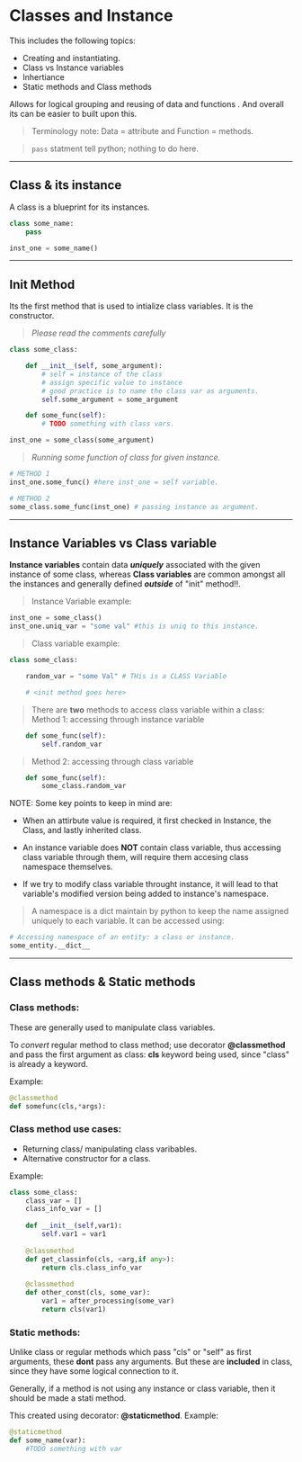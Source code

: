 # Classes and Instance

This includes the following topics:
* Creating and instantiating.
* Class vs Instance variables
* Inhertiance
* Static methods and Class methods

Allows for logical grouping and reusing of data and functions . And overall its can be easier to built upon this.   
>Terminology note: Data = attribute and Function = methods.   

> `pass` statment tell python; nothing to do here.

___
## Class & its instance
A class is a blueprint for its instances.

```python
class some_name:
    pass

inst_one = some_name()
```

___
## Init Method
Its the first method that is used to intialize class variables. It is the constructor.

>_Please read the comments carefully_
```python
class some_class:

    def __init__(self, some_argument):
        # self = instance of the class
        # assign specific value to instance
        # good practice is to name the class var as arguments.
        self.some_argument = some_argument

    def some_func(self):
        # TODO something with class vars.

inst_one = some_class(some_argument)
```

>_Running some function of class for given instance._
```python
# METHOD 1
inst_one.some_func() #here inst_one = self variable.

# METHOD 2
some_class.some_func(inst_one) # passing instance as argument.
```

___

## Instance Variables vs Class variable
**Instance variables** contain data _**uniquely**_ associated with the given instance of some class, whereas **Class variables** are common amongst all the instances and generally defined _**outside**_ of "init" method!!.    

> Instance Variable example:   

```python
inst_one = some_class()
inst_one.uniq_var = "some val" #this is uniq to this instance.
```
> Class variable example:   

```python
class some_class:

    random_var = "some Val" # THis is a CLASS Variable

    # <init method goes here>
```   

> There are **two** methods to access class variable within a class:  
> Method 1: accessing through instance variable   

```python
    def some_func(self):
        self.random_var
```
>Method 2: accessing through class variable    

```python
    def some_func(self):
        some_class.random_var
```

NOTE: Some key points to keep in mind are:  
* When an attirbute value is required, it first checked in Instance, the Class, and lastly inherited class.  

* An instance variable does **NOT** contain class variable, thus accessing class variable through them, will require them accesing class namespace themselves.

* If we try to modify class variable throught instance, it will lead to that variable's modified version being added to instance's namespace.

> A namespace is a dict maintain by python to keep the name assigned uniquely to each variable. It can be accessed using:   

```python
# Accessing namespace of an entity: a class or instance.
some_entity.__dict__
```

___
## Class methods & Static methods

### Class methods:   
These are generally used to manipulate class variables.

To _convert_ regular method to class method; 
use decorator **@classmethod** and pass the first argument as class: **cls** keyword being used, since "class" is already a keyword. 

Example:
```python
@classmethod
def somefunc(cls,*args):
```

### Class method use cases:

* Returning class/ manipulating class varibables.   
* Alternative constructor for a class.   

Example:   
```python
class some_class:
    class_var = []
    class_info_var = []
    
    def __init__(self,var1):
        self.var1 = var1
    
    @classmethod
    def get_classinfo(cls, <arg,if any>):
        return cls.class_info_var
        
    @classmethod
    def other_const(cls, some_var):
        var1 = after_processing(some_var)
        return cls(var1)
```

### Static methods:   
Unlike class or regular methods which pass "cls" or "self" as first arguments, these **dont** pass any arguments. But these are **included** in class, since they have some logical connection to it.   

Generally, if a method is not using any instance or class variable, then it should be made a stati method.   

This created using decorator: **@staticmethod**.
Example:
```python
@staticmethod
def some_name(var):
    #TODO something with var
```



